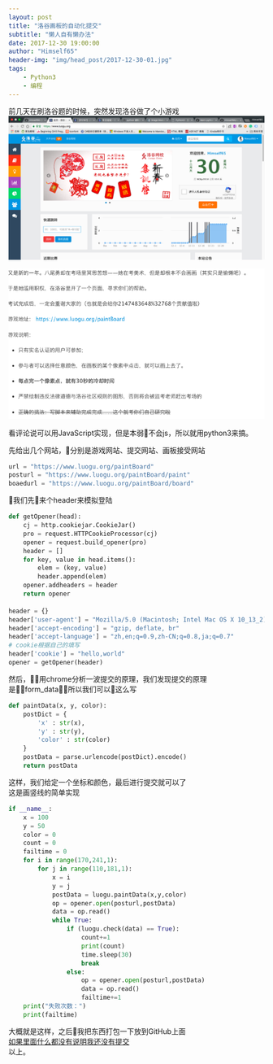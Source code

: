 ```yaml
---
layout: post
title: "洛谷画板的自动化提交"
subtitle: "懒人自有懒办法"
date: 2017-12-30 19:00:00
author: "Himself65"
header-img: "img/head_post/2017-12-30-01.jpg"
tags: 
    - Python3
    - 编程
---
```


前几天在刷洛谷题的时候，突然发现洛谷做了个小游戏
![官网](/img/in_post/2017-12-30-01.png)  

![规则](/img/in_post/2017-12-30-02.png)  

看评论说可以用JavaScript实现，但是本弱不会js，所以就用python3来搞。  

先给出几个网站，分别是游戏网站、提交网站、画板接受网站    

``` python  
url = "https://www.luogu.org/paintBoard"  
posturl = "https://www.luogu.org/paintBoard/paint"  
boaedurl = "https://www.luogu.org/paintBoard/board"  
```  

我们先来个header来模拟登陆  

``` python  
def getOpener(head):
    cj = http.cookiejar.CookieJar()
    pro = request.HTTPCookieProcessor(cj)
    opener = request.build_opener(pro)
    header = []
    for key, value in head.items():
        elem = (key, value)
        header.append(elem)
    opener.addheaders = header
    return opener

header = {}
header['user-agent'] = "Mozilla/5.0 (Macintosh; Intel Mac OS X 10_13_2) AppleWebKit/537.36 (KHTML, like Gecko) Chrome/63.0.3239.84 Safari/537.36"
header['accept-encoding'] = "gzip, deflate, br"
header['accept-language'] = "zh,en;q=0.9,zh-CN;q=0.8,ja;q=0.7"
# cookie根据自己的填写
header['cookie'] = "hello,world"
opener = getOpener(header)
```  

然后，用chrome分析一波提交的原理，我们发现提交的原理是form_data，所以我们可以这么写  

``` python
def paintData(x, y, color):
    postDict = {
        'x' : str(x),
        'y' : str(y),
        'color' : str(color)
    }
    postData = parse.urlencode(postDict).encode()
    return postData
```

这样，我们给定一个坐标和颜色，最后进行提交就可以了  
这是画竖线的简单实现  

``` python
if __name__:
    x = 100
    y = 50
    color = 0
    count = 0
    failtime = 0
    for i in range(170,241,1):
        for j in range(110,181,1):
            x = i
            y = j
            postData = luogu.paintData(x,y,color)
            op = opener.open(posturl,postData)
            data = op.read()
            while True:
                if (luogu.check(data) == True):
                    count+=1
                    print(count)
                    time.sleep(30)
                    break
                else:
                    op = opener.open(posturl,postData)
                    data = op.read()
                    failtime+=1
    print("失败次数：")
    print(failtime)
```  

大概就是这样，之后我把东西打包一下放到GitHub上面  
[如果里面什么都没有说明我还没有提交](https://github.com/Himself65/luoguPaintBoardSubmiter)  
以上。